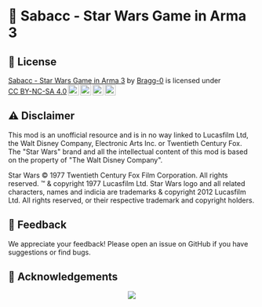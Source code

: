 # 🎲 Sabacc - Star Wars Game in Arma 3

## 📄 License

<p xmlns:cc="http://creativecommons.org/ns#" xmlns:dct="http://purl.org/dc/terms/"><a property="dct:title" rel="cc:attributionURL" href="https://github.com/Bragg-0/Sabacc">Sabacc - Star Wars Game in Arma 3</a> by <a rel="cc:attributionURL dct:creator" property="cc:attributionName" href="https://github.com/Bragg-0">Bragg-0</a> is licensed under <a href="https://creativecommons.org/licenses/by-nc-sa/4.0/?ref=chooser-v1" target="_blank" rel="license noopener noreferrer" style="display:inline-block;">CC BY-NC-SA 4.0<img style="height:22px!important;margin-left:3px;vertical-align:text-bottom;" src="https://mirrors.creativecommons.org/presskit/icons/cc.svg?ref=chooser-v1" alt=""><img style="height:22px!important;margin-left:3px;vertical-align:text-bottom;" src="https://mirrors.creativecommons.org/presskit/icons/by.svg?ref=chooser-v1" alt=""><img style="height:22px!important;margin-left:3px;vertical-align:text-bottom;" src="https://mirrors.creativecommons.org/presskit/icons/nc.svg?ref=chooser-v1" alt=""><img style="height:22px!important;margin-left:3px;vertical-align:text-bottom;" src="https://mirrors.creativecommons.org/presskit/icons/sa.svg?ref=chooser-v1" alt=""></a></p>

## ⚠️ Disclaimer

This mod is an unofficial resource and is in no way linked to Lucasfilm Ltd, the Walt Disney Company, Electronic Arts Inc. or Twentieth Century Fox. The "Star Wars" brand and all the intellectual content of this mod is based on the property of "The Walt Disney Company".

Star Wars © 1977 Twentieth Century Fox Film Corporation. All rights reserved. ™ & copyright 1977 Lucasfilm Ltd. Star Wars logo and all related characters, names and indicia are trademarks & copyright 2012 Lucasfilm Ltd. All rights reserved, or their respective trademark and copyright holders.

## 💬 Feedback

We appreciate your feedback! Please open an issue on GitHub if you have suggestions or find bugs.

## 🌟 Acknowledgements

<div align="center">
  <a href="https://github.com/Bragg-0/Sabacc/graphs/contributors">
    <img src="https://contrib.rocks/image?repo=Bragg-0/Sabacc"/>
  </a>
</div>
